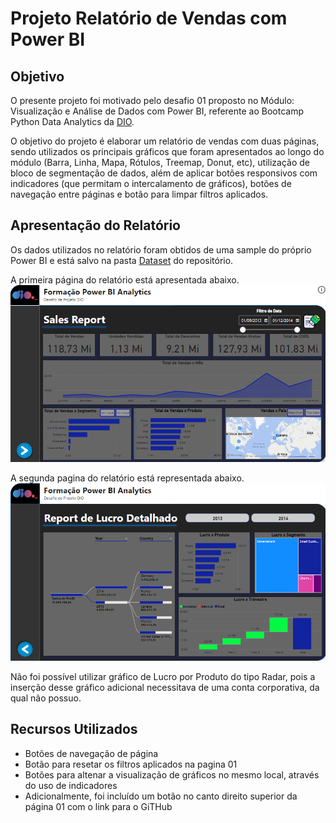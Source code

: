 # Projeto Relatório de Vendas com Power BI

## Objetivo

O presente projeto foi motivado pelo desafio 01 proposto no Módulo: Visualização e Análise de Dados com Power BI, referente ao Bootcamp Python Data Analytics da [DIO](www.dio.me).


O objetivo do projeto é elaborar um relatório de vendas com duas páginas, sendo utilizados os principais gráficos que foram apresentados ao longo do módulo (Barra, Linha, Mapa, Rótulos, Treemap, Donut, etc), utilização de bloco de segmentação de dados, além de aplicar botões responsivos com indicadores (que permitam o intercalamento de gráficos), botões de navegação entre páginas e botão para limpar filtros aplicados.

## Apresentação do Relatório

Os dados utilizados no relatório foram obtidos de uma sample do próprio Power BI e está salvo na pasta [Dataset](https://github.com/samuelsonbmg/Relatorio_Vendas_PowerBI/tree/main/Dataset) do repositório.

A primeira página do relatório está apresentada abaixo.
![Página 01](https://github.com/samuelsonbmg/Relatorio_Vendas_PowerBI/blob/main/Images/Captura%20de%20tela%202024-04-17%20105355.png)

A segunda pagina do relatório está representada abaixo.
![Página 02](https://github.com/samuelsonbmg/Relatorio_Vendas_PowerBI/blob/main/Images/Captura%20de%20tela%202024-04-17%20105512.png)

Não foi possível utilizar gráfico de Lucro por Produto do tipo Radar, pois a inserção desse gráfico adicional necessitava de uma conta corporativa, da qual não possuo.
## Recursos Utilizados
- Botões de navegação de página
- Botão para resetar os filtros aplicados na pagina 01
- Botões para altenar a visualização de gráficos no mesmo local, através do uso de indicadores
- Adicionalmente, foi incluído um botão no canto direito superior da página 01 com o link para o GiTHub


